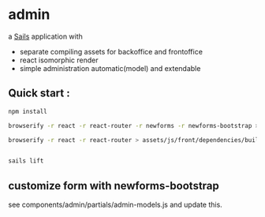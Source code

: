 # admin

a [Sails](http://sailsjs.org) application with
- separate compiling assets for backoffice and frontoffice
- react isomorphic render
- simple administration automatic(model) and extendable



## Quick start :
```sh
npm install

browserify -r react -r react-router -r newforms -r newforms-bootstrap > assets/js/admin/dependencies/build.js

browserify -r react -r react-router > assets/js/front/dependencies/build.js


sails lift
```

## customize form with newforms-bootstrap
see components/admin/partials/admin-models.js and update this.
